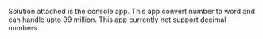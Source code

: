 Solution attached is the console app. This app convert number to word and can handle upto 99 million. This app currently not support decimal numbers. 
